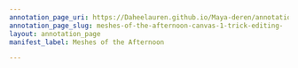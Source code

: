 ```yaml
---
annotation_page_uri: https://Daheelauren.github.io/Maya-deren/annotations/meshes-of-the-afternoon-canvas-1-trick-editing-.json
annotation_page_slug: meshes-of-the-afternoon-canvas-1-trick-editing-
layout: annotation_page
manifest_label: Meshes of the Afternoon

---
```

